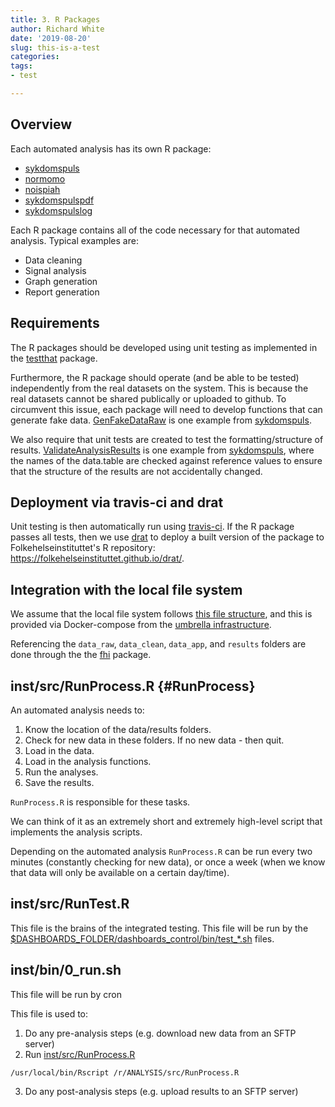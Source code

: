 ```yaml
---
title: 3. R Packages 
author: Richard White
date: '2019-08-20'
slug: this-is-a-test
categories:
tags: 
- test

---
```


## Overview

Each automated analysis has its own R package:

- [sykdomspuls](https://folkehelseinstituttet.github.io/dashboards_sykdomspuls/)
- [normomo](https://folkehelseinstituttet.github.io/dashboards_normomo/)
- [noispiah](https://folkehelseinstituttet.github.io/dashboards_noispiah/)
- [sykdomspulspdf](https://folkehelseinstituttet.github.io/dashboards_sykdomspulspdf/)
- [sykdomspulslog](https://folkehelseinstituttet.github.io/dashboards_sykdomspulslog/)

Each R package contains all of the code necessary for that automated analysis. Typical examples are:

- Data cleaning
- Signal analysis
- Graph generation
- Report generation

## Requirements

The R packages should be developed using unit testing as implemented in the [testthat](http://r-pkgs.had.co.nz/tests.html) package.

Furthermore, the R package should operate (and be able to be tested) independently from the real datasets on the system. This is because the real datasets cannot be shared publically or uploaded to github. To circumvent this issue, each package will need to develop functions that can generate fake data. [GenFakeDataRaw](https://folkehelseinstituttet.github.io/dashboards_sykdomspuls/reference/GenFakeDataRaw.html) is one example from [sykdomspuls](https://folkehelseinstituttet.github.io/dashboards_sykdomspuls/).

We also require that unit tests are created to test the formatting/structure of results. [ValidateAnalysisResults](https://folkehelseinstituttet.github.io/dashboards_sykdomspuls/reference/ValidateAnalysisResults.html) is one example from [sykdomspuls](https://folkehelseinstituttet.github.io/dashboards_sykdomspuls/), where the names of the data.table are checked against reference values to ensure that the structure of the results are not accidentally changed.

## Deployment via travis-ci and drat

Unit testing is then automatically run using [travis-ci](http://r-pkgs.had.co.nz/check.html#travis). If the R package passes all tests, then we use [drat](https://github.com/eddelbuettel/drat) to deploy a built version of the package to Folkehelseinstituttet's R repository: https://folkehelseinstituttet.github.io/drat/.

## Integration with the local file system

We assume that the local file system follows [this file structure](#internalfilestructure), and this is provided via Docker-compose from the [umbrella infrastructure](#umbrella).

Referencing the `data_raw`, `data_clean`, `data_app`, and `results` folders are done through the the [fhi](https://folkehelseinstituttet.github.io/fhi/articles/dashboardbasics.html) package.

## inst/src/RunProcess.R {#RunProcess}

An automated analysis needs to:

1. Know the location of the data/results folders.
2. Check for new data in these folders. If no new data - then quit.
3. Load in the data.
4. Load in the analysis functions.
5. Run the analyses.
6. Save the results.

`RunProcess.R` is responsible for these tasks.

We can think of it as an extremely short and extremely high-level script that implements the analysis scripts.

Depending on the automated analysis `RunProcess.R` can be run every two minutes (constantly checking for new data), or once a week (when we know that data will only be available on a certain day/time).

## inst/src/RunTest.R

This file is the brains of the integrated testing. This file will be run by the [$DASHBOARDS_FOLDER/dashboards_control/bin/test_*.sh](#test_noispiah) files.

## inst/bin/0_run.sh

This file will be run by cron

This file is used to:

1. Do any pre-analysis steps (e.g. download new data from an SFTP server)
2. Run [inst/src/RunProcess.R](#RunProcess)

```
/usr/local/bin/Rscript /r/ANALYSIS/src/RunProcess.R
```

3. Do any post-analysis steps (e.g. upload results to an SFTP server)


